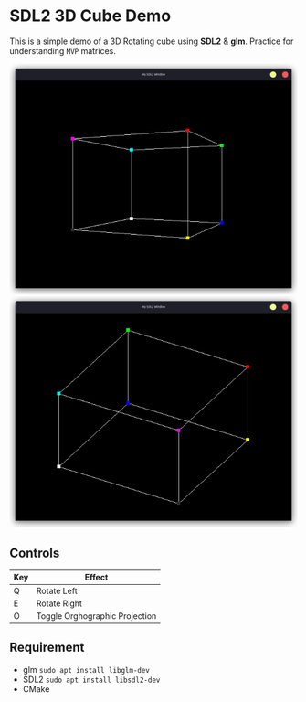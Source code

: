 # SDL2 3D Cube Demo

This is a simple demo of a 3D Rotating cube using **SDL2** & **glm**. Practice for understanding `MVP` matrices.

![Screenshot](images/result.png)
![Screenshot](images/ortho.png)

## Controls

Key| Effect |
---|-------------------------------
 Q | Rotate Left
 E | Rotate Right
 O | Toggle Orghographic Projection

## Requirement
- glm `sudo apt install libglm-dev`
- SDL2 `sudo apt install libsdl2-dev`
- CMake

